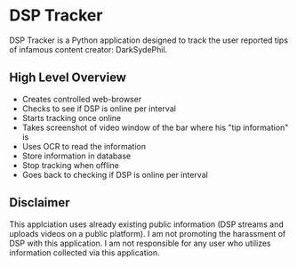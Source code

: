 # DSP Tracker
DSP Tracker is a Python application designed to track the user reported tips of infamous content creator: DarkSydePhil.

## High Level Overview
- Creates controlled web-browser
- Checks to see if DSP is online per interval
- Starts tracking once online
- Takes screenshot of video window of the bar where his "tip information" is
- Uses OCR to read the information
- Store information in database
- Stop tracking when offline
- Goes back to checking if DSP is online per interval

## Disclaimer
This applciation uses already existing public information (DSP streams and uploads videos on a public platform).
I am not promoting the harassment of DSP with this application. 
I am not responsible for any user who utilizes information collected via this application.